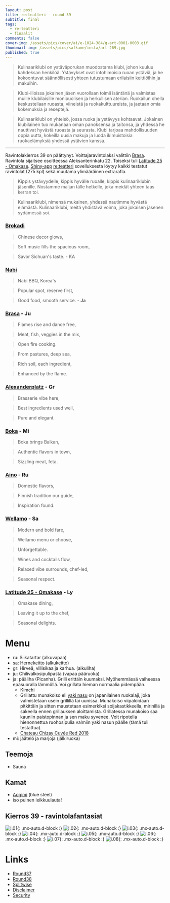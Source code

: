 ```yaml
---
layout: post
title: re:teatteri - round 39
subtitle: final
tags:
  - re-teatteri
  - finaalit
comments: false
cover-img: /assets/pics/cover/ai/e-1024-384/g-art-0001-0003.gif
thumbnail-img: /assets/pics/safkame/insta/art-269.jpg
published: true
---
```


> Kulinaariklubi on ystäväporukan muodostama klubi, johon kuuluu kahdeksan henkilöä. Ystävykset ovat intohimoisia ruoan ystäviä, ja he kokoontuvat säännöllisesti yhteen tutustumaan erilaisiin keittiöihin ja makuihin.

> Klubi-illoissa jokainen jäsen vuorollaan toimii isäntänä ja valmistaa muille klubilaisille monipuolisen ja herkullisen aterian. Ruokailun ohella keskustellaan ruoasta, viineistä ja ruokakulttuureista, ja jaetaan omia kokemuksia ja reseptejä.

> Kulinaariklubi on yhteisö, jossa ruoka ja ystävyys kohtaavat. Jokainen klubilainen tuo mukanaan oman panoksensa ja taitonsa, ja yhdessä he nauttivat hyvästä ruoasta ja seurasta. Klubi tarjoaa mahdollisuuden oppia uutta, kokeilla uusia makuja ja luoda ikimuistoisia ruokaelämyksiä yhdessä ystävien kanssa.

---

Ravintolakierros 39 on päättynyt. Voittajaravintolaksi valittiin [Brasa](https://brasa.fi/). Ravintola sijaitsee osoitteessa Aleksanterinkatu 22. Toiseksi tuli [Latitude 25 - Omakase](https://www.latitude25.fi/). [Shiny-app](https://safka.shinyapps.io/restaurants/)  [re:teatteri](https://safka.shinyapps.io/restaurants/) sovelluksesta löytyy kaikki testatut ravintolat (275 kpl) sekä muutama ylimääräinen extrarafla.

> Kippis ystävyydelle, kippis hyvälle ruoalle,
kippis kulinaariklubin jäsenille.
Nostamme maljan tälle hetkelle,
joka meidät yhteen taas kerran toi.

> Kulinaariklubi, nimensä mukainen,
yhdessä nautimme hyvästä elämästä.
Kulinaariklubi, meitä yhdistävä voima,
joka jokaisen jäsenen sydämessä soi.


### [Brokadi](https://brokadi.com/)

> Chinese decor glows,

> Soft music fills the spacious room,

> Savor Sichuan's taste. - KA

###  [Nabi](https://www.nabikoreanbbq.fi/) 

> Nabi BBQ, Korea's

> Popular spot, reserve first,

> Good food, smooth service. - **Ja**

### [Brasa](https://brasa.fi/)	- Ju

> Flames rise and dance free,

> Meat, fish, veggies in the mix,

> Open fire cooking.


> From pastures, deep sea,

> Rich soil, each ingredient,

> Enhanced by the flame.

### [Alexanderplatz](https://alexanderplats.fi/en/homepage/) - **Gr**	

> Brasserie vibe here,

> Best ingredients used well,

> Pure and elegant.

### [Boka](https://ravintolaboka.fi/) - **Mi**

> Boka brings Balkan,

> Authentic flavors in town,

> Sizzling meat, feta.

### [Aino](https://www.ravintolaaino.fi/fi/) - Ru

> Domestic flavors,

> Finnish tradition our guide,

> Inspiration found.

###  [Wellamo](https://www.wellamo.fi/) - **Sa**

> Modern and bold fare,

> Wellamo menu or choose,

> Unforgettable.


> Wines and cocktails flow,

> Relaxed vibe surrounds, chef-led,

> Seasonal respect.

###  [Latitude 25 - Omakase](https://www.latitude25.fi/) - **Ly**

> Omakase dining,

> Leaving it up to the chef,

> Seasonal delights.


# Menu

* ru: Siikatartar (alkuvapaa)
* sa: Hernekeitto (alkukeitto)
* gr: Hirveä, villisikaa ja karhua. (alkuliha)
* ju: Chilivalkosipulipasta (vapaa pääruoka)
* ja: pääliha (Picanha). Grilli erittäin kuumaksi. Myöhemmässä vaiheessa epäsuoralla lämmöllä. Voi grillata hieman normaalia pidempään.
  * Kimchi
  * Grillattu munakoiso eli [yaki nasu](https://umamipot.com/yaki-nasu/) on japanilainen ruokalaji, joka valmistetaan usein grillillä tai uunissa. Munakoiso viipaloidaan pitkittäin ja sitten maustetaan esimerkiksi soijakastikkeella, mirinillä ja sakeella ennen grillauksen aloittamista. Grillatessa munakoiso saa kauniin paistopinnan ja sen maku syvenee. Voit ripotella hienonnettua ruohosipulia valmiin yaki nasun päälle (tämä tuli testattua). 
  * [Chateau Chizay Cuvée Red 2018](https://www.alko.fi/tuotteet/935904/Chateau-Chizay-Cuv-e-Red-2018/)
* mi: jäätelö ja marjoja (jälkiruoka)


## Teemoja

- Sauna


## Kamat

- [Aogimi](https://japanesechefsknife.com/collections/aogami-super-carbon-steel-blue-super-steel) (blue steel)
- iso puinen leikkuulauta!

## Kierros 39 - ravintolafantasiat

![i.01](/assets/pics/safkame/insta/art-268.jpg){: .mx-auto.d-block :}
![i.02](/assets/pics/safkame/insta/art-269.jpg){: .mx-auto.d-block :}
![i.03](/assets/pics/safkame/insta/art-270.jpg){: .mx-auto.d-block :}
![i.04](/assets/pics/safkame/insta/art-271.jpg){: .mx-auto.d-block :}
![i.05](/assets/pics/safkame/insta/art-272.jpg){: .mx-auto.d-block :}
![i.06](/assets/pics/safkame/insta/art-273.jpg){: .mx-auto.d-block :}
![i.07](/assets/pics/safkame/insta/art-274.jpg){: .mx-auto.d-block :}
![i.08](/assets/pics/safkame/insta/art-275.jpg){: .mx-auto.d-block :}


# Links

- [Round37](https://talonendm.github.io/2022-05-13-finaalit37/)
- [Round38](https://talonendm.github.io/2022-11-11-finaalit38/)
- [Splitwise](https://secure.splitwise.com/login)
- [Disclaimer](https://talonendm.github.io/disclaimer)
- [Security](https://talonendm.github.io/security)
